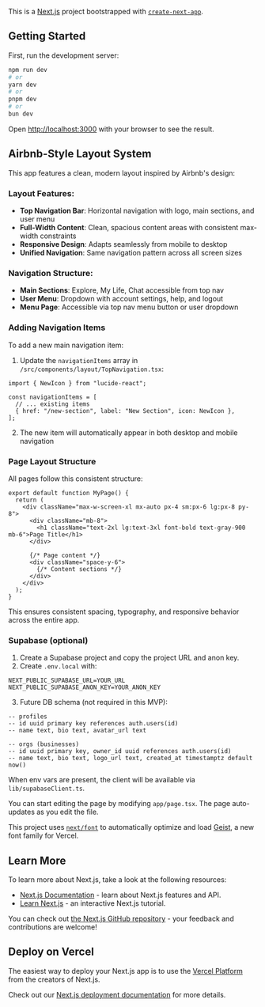 This is a [Next.js](https://nextjs.org) project bootstrapped with [`create-next-app`](https://nextjs.org/docs/app/api-reference/cli/create-next-app).

## Getting Started

First, run the development server:

```bash
npm run dev
# or
yarn dev
# or
pnpm dev
# or
bun dev
```

Open [http://localhost:3000](http://localhost:3000) with your browser to see the result.

## Airbnb-Style Layout System

This app features a clean, modern layout inspired by Airbnb's design:

### Layout Features:
- **Top Navigation Bar**: Horizontal navigation with logo, main sections, and user menu
- **Full-Width Content**: Clean, spacious content areas with consistent max-width constraints
- **Responsive Design**: Adapts seamlessly from mobile to desktop
- **Unified Navigation**: Same navigation pattern across all screen sizes

### Navigation Structure:
- **Main Sections**: Explore, My Life, Chat accessible from top nav
- **User Menu**: Dropdown with account settings, help, and logout
- **Menu Page**: Accessible via top nav menu button or user dropdown

### Adding Navigation Items

To add a new main navigation item:

1. Update the `navigationItems` array in `/src/components/layout/TopNavigation.tsx`:

```tsx
import { NewIcon } from "lucide-react";

const navigationItems = [
  // ... existing items
  { href: "/new-section", label: "New Section", icon: NewIcon },
];
```

2. The new item will automatically appear in both desktop and mobile navigation

### Page Layout Structure

All pages follow this consistent structure:

```tsx
export default function MyPage() {
  return (
    <div className="max-w-screen-xl mx-auto px-4 sm:px-6 lg:px-8 py-8">
      <div className="mb-8">
        <h1 className="text-2xl lg:text-3xl font-bold text-gray-900 mb-6">Page Title</h1>
      </div>
      
      {/* Page content */}
      <div className="space-y-6">
        {/* Content sections */}
      </div>
    </div>
  );
}
```

This ensures consistent spacing, typography, and responsive behavior across the entire app.

### Supabase (optional)

1. Create a Supabase project and copy the project URL and anon key.
2. Create `.env.local` with:

```
NEXT_PUBLIC_SUPABASE_URL=YOUR_URL
NEXT_PUBLIC_SUPABASE_ANON_KEY=YOUR_ANON_KEY
```

3. Future DB schema (not required in this MVP):

```
-- profiles
-- id uuid primary key references auth.users(id)
-- name text, bio text, avatar_url text

-- orgs (businesses)
-- id uuid primary key, owner_id uuid references auth.users(id)
-- name text, bio text, logo_url text, created_at timestamptz default now()
```

When env vars are present, the client will be available via `lib/supabaseClient.ts`.

You can start editing the page by modifying `app/page.tsx`. The page auto-updates as you edit the file.

This project uses [`next/font`](https://nextjs.org/docs/app/building-your-application/optimizing/fonts) to automatically optimize and load [Geist](https://vercel.com/font), a new font family for Vercel.

## Learn More

To learn more about Next.js, take a look at the following resources:

- [Next.js Documentation](https://nextjs.org/docs) - learn about Next.js features and API.
- [Learn Next.js](https://nextjs.org/learn) - an interactive Next.js tutorial.

You can check out [the Next.js GitHub repository](https://github.com/vercel/next.js) - your feedback and contributions are welcome!

## Deploy on Vercel

The easiest way to deploy your Next.js app is to use the [Vercel Platform](https://vercel.com/new?utm_medium=default-template&filter=next.js&utm_source=create-next-app&utm_campaign=create-next-app-readme) from the creators of Next.js.

Check out our [Next.js deployment documentation](https://nextjs.org/docs/app/building-your-application/deploying) for more details.
